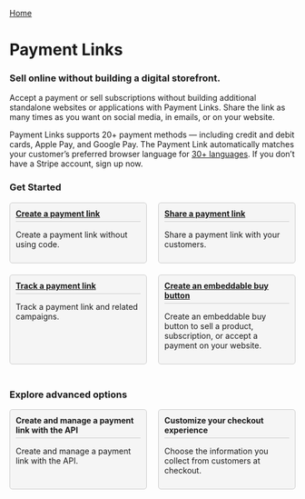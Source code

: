 <style>
  .container{
        display: flex;
        justify-content: center;
        align-items: center;
    }
    .image-container{
        display: flex;
        margin: 20px;
    }
    .image-container img{
        max-width: 250px;
        margin: 0 30px;
    }
    .divider{
      height: 1px;
      background-color: #ccc;
      margin-top: 5px;
    }
    .callout-container {
      display: flex;
      flex-direction: column;
    }

    .callout-row {
      display: flex;
      justify-content: space-between;
      margin-bottom: 20px;
    }

    .callout {
        width: 48%;
        border: 1px solid #ccc;
        border-radius: 5px;
        padding: 10px;
        background-color: #f5f5f5;
        box-sizing: border-box;
    }

    .callout-header {
      font-weight: bold;
    }

    .callout:hover {
      box-shadow: 0 0 5px rgba(0, 0, 0, 0.3);
    }
    .callout:active {
      box-shadow: 0 0 10px rgba(74, 95, 191, 0.5); /* Изменение цвета тени на синий при нажатии */
    }
</style>
<script>
    function redirectPaymentLink() {
      window.location.href = "payments/create-a-payment-link";
    }
    function redirectShareLink() {
      window.location.href = "payments/share-a-payment-link";
    }
    function redirectTrackLink() {
      window.location.href = "payments/track-a-payment-link";
    }
    function redirectBuyButtonLink() {
      window.location.href = "payments/create-an-embeddable-buy-button";
    }
</script>

<a href="#">Home</a>
<h1>Payment Links</h1>
<h3>Sell online without building a digital storefront.</h3>
<p>Accept a payment or sell subscriptions without building additional standalone websites or applications with Payment Links. Share the link as many times as you want on social media, in emails, or on your website.</p>

<p>Payment Links supports <a>20+ payment methods</a> — including credit and debit cards, Apple Pay, and Google Pay. The Payment Link automatically matches your customer’s preferred browser language for <a href="">30+ languages</a>. If you don’t have a Stripe account, <a>sign up now.</a></p>

<h3><b>Get Started</b></h3>
<div class="callout-container">
  <div class="callout-row">
    <div class="callout" onclick="redirectPaymentLink()">
      <a class="callout-header" href="payments/create-a-payment-link">Create a payment link</a>
      <div class="divider"></div>
      <div class="callout-body">
        <p>Create a payment link without using code.</p>
      </div>
    </div>
    <div class="callout" onclick="redirectShareLink()">
      <a class="callout-header" href="payments/share-a-payment-link">Share a payment link</a>
      <div class="divider"></div>
      <div class="callout-body">
        <p>Share a payment link with your customers.</p>
      </div>
    </div>
  </div>
  <div class="callout-row">
    <div class="callout" onclick="redirectTrackLink()">
      <a class="callout-header" href="payments/track-a-payment-link">Track a payment link</a>
      <div class="divider"></div>
      <div class="callout-body">
        <p>Track a payment link and related campaigns.</p>
      </div>
    </div>
    <div class="callout" onclick="redirectBuyButtonLink()">
      <a class="callout-header" href="payments/create-an-embeddable-buy-button">Create an embeddable buy button</a>
      <div class="divider"></div>
      <div class="callout-body">
        <p>Create an embeddable buy button to sell a product, subscription, or accept a payment on your website.</p>
      </div>
    </div>
  </div>
</div>
<h3><b>Explore advanced options</b></h3>
<div class="callout-container">
  <div class="callout-row">
    <div class="callout">
      <a class="callout-header">Create and manage a payment link with the API</a>
      <div class="divider"></div>
      <div class="callout-body">
        <p>Create and manage a payment link with the API.</p>
      </div>
    </div>
    <div class="callout">
      <a class="callout-header">Customize your checkout experience</a>
      <div class="divider"></div>
      <div class="callout-body">
        <p>Choose the information you collect from customers at checkout.</p>
      </div>
    </div>
  </div>
</div>
